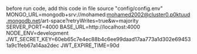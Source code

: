 before run code, add this code in file source "config/config.env"
MONGO_URL=mongodb+srv://mohamed:mohamed2002@cluster0.p0ktuud.mongodb.net/art-space?retryWrites=true&w=majority
SERVER_PORT=4000
BASE_URL=http://localhost:4000
NODE_ENV=development
JWT_SECRET_KEY=60eb65c7e4ec88b4c6ee99daad17aa773a1d302e694531a9c1feb67a14aa2dec
JWT_EXPIRE_TIME=90d
